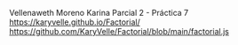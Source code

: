Vellenaweth Moreno Karina
Parcial 2 - Práctica 7
https://karyvelle.github.io/Factorial/
https://github.com/KaryVelle/Factorial/blob/main/factorial.js
